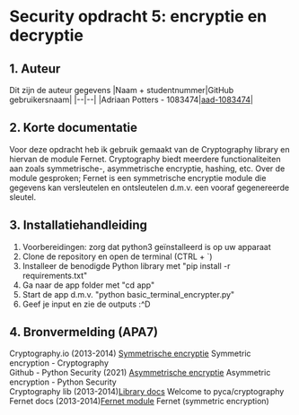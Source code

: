 # Security opdracht 5: encryptie en decryptie

## 1. Auteur
Dit zijn de auteur gegevens
|Naam + studentnummer|GitHub gebruikersnaam|
|--|--|
|Adriaan Potters - 1083474|[aad-1083474](https://github.com/aad-1083474)|

## 2. Korte documentatie
Voor deze opdracht heb ik gebruik gemaakt van de Cryptography library en hiervan de
module Fernet. Cryptography biedt meerdere functionaliteiten aan zoals symmetrische-,
asymmetrische encryptie, hashing, etc. Over de module gesproken; Fernet is een symmetrische encryptie module die gegevens kan versleutelen en ontsleutelen d.m.v.
een vooraf gegenereerde sleutel. 

## 3. Installatiehandleiding
1. Voorbereidingen: zorg dat python3 geïnstalleerd is op uw apparaat 
2. Clone de repository en open de terminal (CTRL + `)
3. Installeer de benodigde Python library met "pip install -r requirements.txt"
4. Ga naar de app folder met "cd app"
5. Start de app d.m.v. "python basic_terminal_encrypter.py"
6. Geef je input en zie de outputs :^D


## 4. Bronvermelding (APA7)
Cryptography.io (2013-2014) [Symmetrische encryptie](https://cryptography.io/en/latest/hazmat/primitives/symmetric-encryption/) Symmetric encryption - Cryptography <br>
Github - Python Security (2021) [Asymmetrische encryptie](https://elc.github.io/python-security/chapters/07_Asymmetric_Encryption.html) Asymmetric encryption - Python Security <br> 
Cryptography lib (2013-2014)[Library docs](https://cryptography.io/en/latest/) Welcome to pyca/cryptography <br>
Fernet docs (2013-2014)[Fernet module](https://cryptography.io/en/latest/fernet/) Fernet (symmetric encryption)

